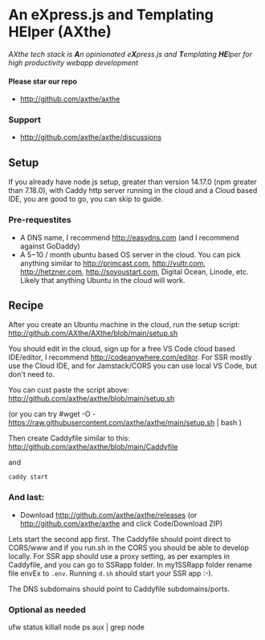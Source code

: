 
# An eXpress.js and Templating HElper (AXthe)
<i>AXthe tech stack is <b>A</b>n opinionated e<b>X</b>press.js and <b>T</b>emplating <b>HE</b>lper for high productivity webapp development</i>

#### Please star our repo
- http://github.com/axthe/axthe

### Support
- http://github.com/axthe/axthe/discussions

## Setup
If you already have node.js setup, greater than version 14.17.0 (npm greater than 7.18.0), with Caddy http server running in the cloud and a Cloud based IDE, you are good to go, you can skip to guide.


### Pre-requestites
- A DNS name, I recommend http://easydns.com (and I recommend against GoDaddy)
- A $5-$10 / month ubuntu based OS server in the cloud. You can pick anything similar to http://primcast.com, http://vultr.com, http://hetzner.com, http://soyoustart.com, Digital Ocean, Linode, etc. Likely that anything Ubuntu in the cloud will work.


## Recipe
After you create an Ubuntu machine in the cloud, run the setup script: http://github.com/AXthe/AXthe/blob/main/setup.sh

You should edit in the cloud, sign up for a free VS Code cloud based IDE/editor,  I recommend http://codeanywhere.com/editor. For SSR mostly use the Cloud IDE, and for Jamstack/CORS you can use local VS Code, but don't need to.

You can cust paste the script above: http://github.com/axthe/axthe/blob/main/setup.sh 

(or you can try #wget -O - https://raw.githubusercontent.com/axthe/axthe/main/setup.sh | bash )

Then create Caddyfile similar to this:
http://github.com/axthe/axthe/blob/main/Caddyfile

and
```
caddy start
```

### And last:
- Download http://github.com/axthe/axthe/releases (or http://github.com/axthe/axthe and click Code/Download ZIP)

Lets start the second app first. The Caddyfile should point direct to CORS/www and if you run.sh in the CORS you should be able to develop locally.
For SSR app should use a proxy setting, as per examples in Caddyfile, and you can go to SSRapp folder. In my1SSRapp folder rename file envEx to ```.env```. Running ```d.sh``` should start your SSR app :-).

The DNS subdomains should point to Caddyfile subdomains/ports.

### Optional as needed
ufw status
killall node
ps aux | grep node

```

```
